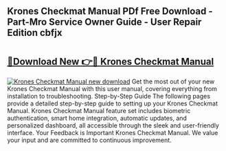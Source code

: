 ## Krones Checkmat Manual PDf Free Download - Part-Mro Service Owner Guide - User Repair Edition cbfjx

# <h2><a href="http://bc42740.oget.top/?id=Krones+Checkmat+Manual">🔗Download New 👉🔴 Krones Checkmat Manual</a></h2>

[![Krones Checkmat Manual new download](https://i.imgur.com/5g1atiW.png)](http://bc42740.oget.top/?id=Krones+Checkmat+Manual)
Get the most out of your new Krones Checkmat Manual with this user manual, covering everything from installation to troubleshooting. Step-by-Step Guide The following pages provide a detailed step-by-step guide to setting up your Krones Checkmat Manual. Krones Checkmat Manual feature set includes biometric authentication, smart home integration, automatic updates, and personalized dashboard, all accessible through the sleek and user-friendly interface. Your Feedback is Important Krones Checkmat Manual. We value your input and are committed to continuous improvement.
